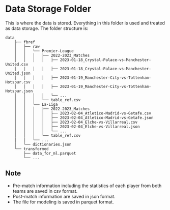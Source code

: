 # Data Storage Folder

This is where the data is stored. Everything in this folder is used and treated as data storage. The folder structure is:

```
data
    ├── fbref
    │   ├── raw
    │   │   └── Premier-League
    │   │   │   ├── 2022-2023_Matches
    │   │   │   │   ├── 2023-01-18_Crystal-Palace-vs-Manchester-United.csv
    │   │   │   │   ├── 2023-01-18_Crystal-Palace-vs-Manchester-United.json
    │   │   │   │   ├── 2023-01-19_Manchester-City-vs-Tottenham-Hotspur.csv
    │   │   │   │   ├── 2023-01-19_Manchester-City-vs-Tottenham-Hotspur.json
    │   │   │   │   └── ...
    │   │   │   └── table_ref.csv
    │   │   └── La-Liga
    │   │   │   ├── 2022-2023_Matches
    │   │   │   │   ├── 2023-02-04_Atletico-Madrid-vs-Getafe.csv
    │   │   │   │   ├── 2023-02-04_Atletico-Madrid-vs-Getafe.json
    │   │   │   │   ├── 2023-02-04_Elche-vs-Villarreal.csv
    │   │   │   │   ├── 2023-02-04_Elche-vs-Villarreal.json
    │   │   │   │   └── ...
    │   │   │   └── table_ref.csv
    |   |   └── ...
    │   └── dictionaries.json
    └── transformed
        ├── data_for_ml.parquet
        └── ...
```

## Note

- Pre-match information including the statistics of each player from both teams are saved in csv format.
- Post-match information are saved in json format.
- The file for modeling is saved in parquet format.
